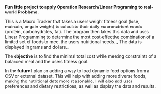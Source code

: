 **Fun little project to apply Operation Research/Linear Programing to real-world Problems.**

This is a Macro Tracker that takes a users weight fitness goal (lose, maintain, or gain weight) to calculate their daily macronutrient needs (protein, carbohydrates, fat).
The program then takes this data and uses Linear Programming to determine the most cost-effective combination of a limited set of foods to meet the users nutritional needs. _ The data is displayed in grams and dollars._

The **objective** is to find the minimal total cost while meeting constraints of a balanced meal and the users fitness goal.

In the **future** I plan on adding a way to load dynamic food options from a CSV or external dataset. This will help with adding more diverse foods, making the nutritional date more reasonable.
I will also add user preferences and dietary restrictions, as well as display the data and results.
